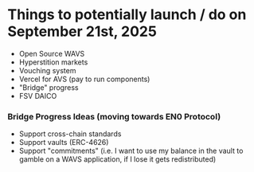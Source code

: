 # Things to potentially launch / do on September 21st, 2025
- Open Source WAVS
- Hyperstition markets
- Vouching system
- Vercel for AVS (pay to run components)
- "Bridge" progress
- FSV DAICO

### Bridge Progress Ideas (moving towards EN0 Protocol)
- Support cross-chain standards
- Support vaults (ERC-4626)
- Support "commitments" (i.e. I want to use my balance in the vault to gamble on a WAVS application, if I lose it gets redistributed)
